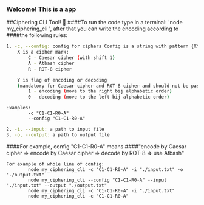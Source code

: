 ### Welcome! This is a app 
##Ciphering CLI Tool! 🚀
####To run the code type in a terminal: 'node my_ciphering_cli ', after that you can write the encoding according to 
####the following rules:

```sh
1. -c, --config: config for ciphers Config is a string with pattern {XY(-)}n, where:
    X is a cipher mark:
        C - Caesar cipher (with shift 1)
        A - Atbash cipher
        R - ROT-8 cipher
```      

```sh
    Y is flag of encoding or decoding 
    (mandatory for Caesar cipher and ROT-8 cipher and should not be passed Atbash cipher)
        1 - encoding (move to the right bij alphabetic order)
        0 - decoding (move to the left bij alphabetic order)
```  

```shell
Examples: 
        -c "C1-C1-R0-A"
        --config "C1-C1-R0-A"
```

```sh
2. -i, --input: a path to input file
3. -o, --output: a path to output file
```  

####For example, config "C1-C1-R0-A" means
####"encode by Caesar cipher => encode by Caesar cipher => decode by ROT-8 => use Atbash"

```shell
For example of whole line of config:
        node my_ciphering_cli -c "C1-C1-R0-A" -i "./input.txt" -o "./output.txt"
        node my_ciphering_cli --config "C1-C1-R0-A" --input "./input.txt" --output "./output.txt"
        node my_ciphering_cli -c "C1-C1-R0-A" -i "./input.txt" 
        node my_ciphering_cli -c "C1-C1-R0-A" 

```
